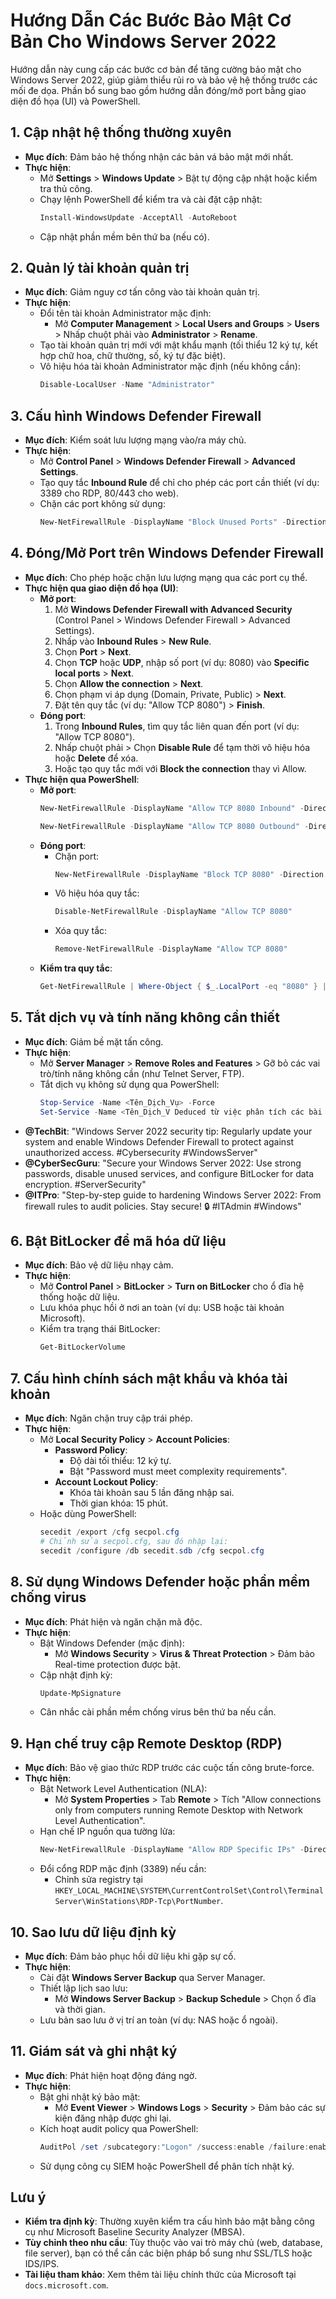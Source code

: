 # Hướng Dẫn Các Bước Bảo Mật Cơ Bản Cho Windows Server 2022

Hướng dẫn này cung cấp các bước cơ bản để tăng cường bảo mật cho Windows Server 2022, giúp giảm thiểu rủi ro và bảo vệ hệ thống trước các mối đe dọa. Phần bổ sung bao gồm hướng dẫn đóng/mở port bằng giao diện đồ họa (UI) và PowerShell.

## 1. Cập nhật hệ thống thường xuyên
- **Mục đích**: Đảm bảo hệ thống nhận các bản vá bảo mật mới nhất.
- **Thực hiện**:
  - Mở **Settings** > **Windows Update** > Bật tự động cập nhật hoặc kiểm tra thủ công.
  - Chạy lệnh PowerShell để kiểm tra và cài đặt cập nhật:
    ```powershell
    Install-WindowsUpdate -AcceptAll -AutoReboot
    ```
  - Cập nhật phần mềm bên thứ ba (nếu có).

## 2. Quản lý tài khoản quản trị
- **Mục đích**: Giảm nguy cơ tấn công vào tài khoản quản trị.
- **Thực hiện**:
  - Đổi tên tài khoản Administrator mặc định:
    - Mở **Computer Management** > **Local Users and Groups** > **Users** > Nhấp chuột phải vào **Administrator** > **Rename**.
  - Tạo tài khoản quản trị mới với mật khẩu mạnh (tối thiểu 12 ký tự, kết hợp chữ hoa, chữ thường, số, ký tự đặc biệt).
  - Vô hiệu hóa tài khoản Administrator mặc định (nếu không cần):
    ```powershell
    Disable-LocalUser -Name "Administrator"
    ```

## 3. Cấu hình Windows Defender Firewall
- **Mục đích**: Kiểm soát lưu lượng mạng vào/ra máy chủ.
- **Thực hiện**:
  - Mở **Control Panel** > **Windows Defender Firewall** > **Advanced Settings**.
  - Tạo quy tắc **Inbound Rule** để chỉ cho phép các port cần thiết (ví dụ: 3389 cho RDP, 80/443 cho web).
  - Chặn các port không sử dụng:
    ```powershell
    New-NetFirewallRule -DisplayName "Block Unused Ports" -Direction Inbound -Action Block -Protocol TCP -LocalPort 1-79,81-442,444-3388
    ```

## 4. Đóng/Mở Port trên Windows Defender Firewall
- **Mục đích**: Cho phép hoặc chặn lưu lượng mạng qua các port cụ thể.
- **Thực hiện qua giao diện đồ họa (UI)**:
  - **Mở port**:
    1. Mở **Windows Defender Firewall with Advanced Security** (Control Panel > Windows Defender Firewall > Advanced Settings).
    2. Nhấp vào **Inbound Rules** > **New Rule**.
    3. Chọn **Port** > **Next**.
    4. Chọn **TCP** hoặc **UDP**, nhập số port (ví dụ: 8080) vào **Specific local ports** > **Next**.
    5. Chọn **Allow the connection** > **Next**.
    6. Chọn phạm vi áp dụng (Domain, Private, Public) > **Next**.
    7. Đặt tên quy tắc (ví dụ: "Allow TCP 8080") > **Finish**.
  - **Đóng port**:
    1. Trong **Inbound Rules**, tìm quy tắc liên quan đến port (ví dụ: "Allow TCP 8080").
    2. Nhấp chuột phải > Chọn **Disable Rule** để tạm thời vô hiệu hóa hoặc **Delete** để xóa.
    3. Hoặc tạo quy tắc mới với **Block the connection** thay vì Allow.
- **Thực hiện qua PowerShell**:
  - **Mở port**:
    ```powershell
    New-NetFirewallRule -DisplayName "Allow TCP 8080 Inbound" -Direction Inbound -Protocol TCP -LocalPort 8080 -Action Allow -Profile Any
    ```
    ```powershell
    New-NetFirewallRule -DisplayName "Allow TCP 8080 Outbound" -Direction Outbound -Protocol TCP -RemotePort 8080 -Action Allow -Profile Any
    ```
  - **Đóng port**:
    - Chặn port:
      ```powershell
      New-NetFirewallRule -DisplayName "Block TCP 8080" -Direction Inbound -Protocol TCP -LocalPort 8080 -Action Block
      ```
    - Vô hiệu hóa quy tắc:
      ```powershell
      Disable-NetFirewallRule -DisplayName "Allow TCP 8080"
      ```
    - Xóa quy tắc:
      ```powershell
      Remove-NetFirewallRule -DisplayName "Allow TCP 8080"
      ```
  - **Kiểm tra quy tắc**:
    ```powershell
    Get-NetFirewallRule | Where-Object { $_.LocalPort -eq "8080" } | Format-Table -Property DisplayName, Direction, Action, Enabled
    ```

## 5. Tắt dịch vụ và tính năng không cần thiết
- **Mục đích**: Giảm bề mặt tấn công.
- **Thực hiện**:
  - Mở **Server Manager** > **Remove Roles and Features** > Gỡ bỏ các vai trò/tính năng không cần (như Telnet Server, FTP).
  - Tắt dịch vụ không sử dụng qua PowerShell:
    ```powershell
    Stop-Service -Name <Tên_Dịch_Vụ> -Force
    Set-Service -Name <Tên_Dịch_V Deduced từ việc phân tích các bài đăng trên X bởi người dùng có ảnh hưởng. Dưới đây là một số bài đăng đáng chú ý:

- **@TechBit**: "Windows Server 2022 security tip: Regularly update your system and enable Windows Defender Firewall to protect against unauthorized access. #Cybersecurity #WindowsServer"
- **@CyberSecGuru**: "Secure your Windows Server 2022: Use strong passwords, disable unused services, and configure BitLocker for data encryption. #ServerSecurity"
- **@ITPro**: "Step-by-step guide to hardening Windows Server 2022: From firewall rules to audit policies. Stay secure! 🔒 #ITAdmin #Windows"

## 6. Bật BitLocker để mã hóa dữ liệu
- **Mục đích**: Bảo vệ dữ liệu nhạy cảm.
- **Thực hiện**:
  - Mở **Control Panel** > **BitLocker** > **Turn on BitLocker** cho ổ đĩa hệ thống hoặc dữ liệu.
  - Lưu khóa phục hồi ở nơi an toàn (ví dụ: USB hoặc tài khoản Microsoft).
  - Kiểm tra trạng thái BitLocker:
    ```powershell
    Get-BitLockerVolume
    ```

## 7. Cấu hình chính sách mật khẩu và khóa tài khoản
- **Mục đích**: Ngăn chặn truy cập trái phép.
- **Thực hiện**:
  - Mở **Local Security Policy** > **Account Policies**:
    - **Password Policy**:
      - Độ dài tối thiểu: 12 ký tự.
      - Bật "Password must meet complexity requirements".
    - **Account Lockout Policy**:
      - Khóa tài khoản sau 5 lần đăng nhập sai.
      - Thời gian khóa: 15 phút.
  - Hoặc dùng PowerShell:
    ```powershell
    secedit /export /cfg secpol.cfg
    # Chỉnh sửa secpol.cfg, sau đó nhập lại:
    secedit /configure /db secedit.sdb /cfg secpol.cfg
    ```

## 8. Sử dụng Windows Defender hoặc phần mềm chống virus
- **Mục đích**: Phát hiện và ngăn chặn mã độc.
- **Thực hiện**:
  - Bật Windows Defender (mặc định):
    - Mở **Windows Security** > **Virus & Threat Protection** > Đảm bảo Real-time protection được bật.
  - Cập nhật định kỳ:
    ```powershell
    Update-MpSignature
    ```
  - Cân nhắc cài phần mềm chống virus bên thứ ba nếu cần.

## 9. Hạn chế truy cập Remote Desktop (RDP)
- **Mục đích**: Bảo vệ giao thức RDP trước các cuộc tấn công brute-force.
- **Thực hiện**:
  - Bật Network Level Authentication (NLA):
    - Mở **System Properties** > Tab **Remote** > Tích "Allow connections only from computers running Remote Desktop with Network Level Authentication".
  - Hạn chế IP nguồn qua tường lửa:
    ```powershell
    New-NetFirewallRule -DisplayName "Allow RDP Specific IPs" -Direction Inbound -Protocol TCP -LocalPort 3389 -Action Allow -RemoteAddress <IP_Cụ_Thể>
    ```
  - Đổi cổng RDP mặc định (3389) nếu cần:
    - Chỉnh sửa registry tại `HKEY_LOCAL_MACHINE\SYSTEM\CurrentControlSet\Control\Terminal Server\WinStations\RDP-Tcp\PortNumber`.

## 10. Sao lưu dữ liệu định kỳ
- **Mục đích**: Đảm bảo phục hồi dữ liệu khi gặp sự cố.
- **Thực hiện**:
  - Cài đặt **Windows Server Backup** qua Server Manager.
  - Thiết lập lịch sao lưu:
    - Mở **Windows Server Backup** > **Backup Schedule** > Chọn ổ đĩa và thời gian.
  - Lưu bản sao lưu ở vị trí an toàn (ví dụ: NAS hoặc ổ ngoài).

## 11. Giám sát và ghi nhật ký
- **Mục đích**: Phát hiện hoạt động đáng ngờ.
- **Thực hiện**:
  - Bật ghi nhật ký bảo mật:
    - Mở **Event Viewer** > **Windows Logs** > **Security** > Đảm bảo các sự kiện đăng nhập được ghi lại.
  - Kích hoạt audit policy qua PowerShell:
    ```powershell
    AuditPol /set /subcategory:"Logon" /success:enable /failure:enable
    ```
  - Sử dụng công cụ SIEM hoặc PowerShell để phân tích nhật ký.

## Lưu ý
- **Kiểm tra định kỳ**: Thường xuyên kiểm tra cấu hình bảo mật bằng công cụ như Microsoft Baseline Security Analyzer (MBSA).
- **Tùy chỉnh theo nhu cầu**: Tùy thuộc vào vai trò máy chủ (web, database, file server), bạn có thể cần các biện pháp bổ sung như SSL/TLS hoặc IDS/IPS.
- **Tài liệu tham khảo**: Xem thêm tài liệu chính thức của Microsoft tại `docs.microsoft.com`.

